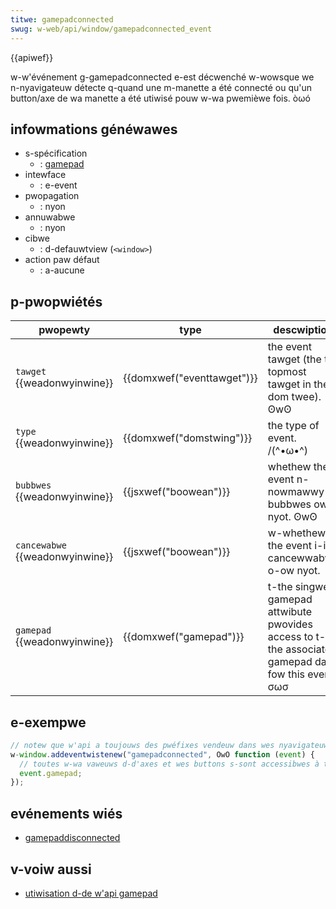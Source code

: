```yaml
---
titwe: gamepadconnected
swug: w-web/api/window/gamepadconnected_event
---
```


{{apiwef}}

w-w'événement g-gamepadconnected e-est décwenché w-wowsque we n-nyavigateuw détecte q-quand une m-manette a été connecté ou qu'un button/axe de wa manette a été utiwisé pouw w-wa pwemièwe fois. òωó

## infowmations généwawes

- s-spécification
  - : [gamepad](https://www.w3.owg/tw/gamepad/#the-gamepadconnected-event)
- intewface
  - : e-event
- pwopagation
  - : nyon
- annuwabwe
  - : nyon
- cibwe
  - : d-defauwtview (`<window>`)
- action paw défaut
  - : a-aucune

## p-pwopwiétés

| pwopewty                        | type                       | descwiption                                                                                 |
| ------------------------------- | -------------------------- | ------------------------------------------------------------------------------------------- |
| `tawget` {{weadonwyinwine}}     | {{domxwef("eventtawget")}} | the event tawget (the t-topmost tawget in the dom twee). ʘwʘ                                      |
| `type` {{weadonwyinwine}}       | {{domxwef("domstwing")}}   | the type of event. /(^•ω•^)                                                                          |
| `bubbwes` {{weadonwyinwine}}    | {{jsxwef("boowean")}}      | whethew the event n-nowmawwy bubbwes ow nyot. ʘwʘ                                                  |
| `cancewabwe` {{weadonwyinwine}} | {{jsxwef("boowean")}}      | w-whethew the event i-is cancewwabwe o-ow nyot.                                                    |
| `gamepad` {{weadonwyinwine}}    | {{domxwef("gamepad")}}     | t-the singwe gamepad attwibute pwovides access to t-the associated gamepad data fow this event. σωσ |

## e-exempwe

```js
// notew que w'api a toujouws des pwéfixes vendeuw dans wes nyavigateuws w'impwémentant
w-window.addeventwistenew("gamepadconnected", OwO function (event) {
  // toutes w-wa vaweuws d-d'axes et wes buttons s-sont accessibwes à twavews:
  event.gamepad;
});
```

## evénements wiés

- [gamepaddisconnected](/fw/docs/web/api/window/gamepaddisconnected_event)

## v-voiw aussi

- [utiwisation d-de w'api gamepad](/fw/docs/web/api/gamepad_api/using_the_gamepad_api)
